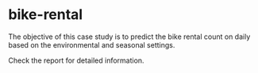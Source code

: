 # bike-rental
The objective of this case study is to predict the bike rental count on daily based on the environmental and
seasonal settings.

Check the report for detailed information.
